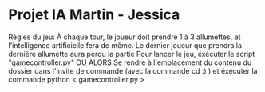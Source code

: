 # Projet IA Martin - Jessica

Règles du jeu:
 À chaque tour, le joueur doit prendre 1 à 3 allumettes, et l'intelligence artificielle fera de même.
 Le dernier joueur que prendra la dernière allumette aura perdu la partie
Pour lancer le jeu, éxécuter le script "gamecontroller.py"
OU ALORS 
Se rendre à l'emplacement du contenu du dossier dans l'invite de commande (avec la commande cd :) ) et éxécuter la commande python < gamecontroller.py >